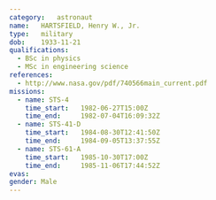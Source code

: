 ```yaml
---
category:	astronaut
name:	HARTSFIELD, Henry W., Jr.
type:	military
dob:	1933-11-21
qualifications:
  - BSc in physics
  - MSc in engineering science
references:
  - http://www.nasa.gov/pdf/740566main_current.pdf
missions:
  - name: STS-4
    time_start:   1982-06-27T15:00Z
    time_end:     1982-07-04T16:09:32Z
  - name: STS-41-D
    time_start:   1984-08-30T12:41:50Z
    time_end:     1984-09-05T13:37:55Z
  - name: STS-61-A
    time_start:   1985-10-30T17:00Z
    time_end:     1985-11-06T17:44:52Z
evas:
gender:	Male
---
```

